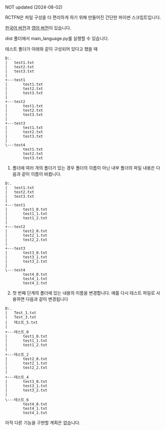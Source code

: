 NOT updated (2024-08-02)

RCTFN은 파일 구성을 더 편리하게 하기 위해 만들어진 간단한 파이썬 스크립트입니다.

[한국어 버전](https://github.com/oil-lamp-cat/Rename-Contents-To-Folder-Name/blob/1.0.0/readme_kr.md)과 [영어 버전](https://github.com/oil-lamp-cat/Rename-Contents-To-Folder-Name/blob/1.0.0/readme.md)이 있습니다.

dist 폴더에서 main_language.py를 실행할 수 있습니다.

테스트 폴더가 아래와 같이 구성되어 있다고 했을 때

```
D:.
|   test1.txt
|   test2.txt
|   test3.txt
|
+---test1
|       test1.txt
|       test2.txt
|       test3.txt
|
+---test2
|       test1.txt
|       test2.txt
|       test3.txt
|
+---test3
|       test1.txt
|       test2.txt
|       test3.txt
|
\---test4
        test1.txt
        test2.txt
        test3.txt
```

1. 폴더에 여러 개의 폴더가 있는 경우 폴더의 이름이 아닌 내부 폴더의 파일 내용은 다음과 같이 이름이 바뀝니다.

```
D:.
|   test1.txt
|   test2.txt
|   test3.txt
|
+---test1
|       test1_0.txt
|       test1_1.txt
|       test1_2.txt
|
+---test2
|       test2_0.txt
|       test2_1.txt
|       test2_2.txt
|
+---test3
|       test3_0.txt
|       test3_1.txt
|       test3_2.txt
|
\---test4
        test4_0.txt
        test4_1.txt
        test4_2.txt
```

2. 첫 번째 단계의 폴더에 있는 내용의 이름을 변경합니다. 예를 다시 테스트 파일로 사용하면 다음과 같이 변경됩니다

```
D:.
|   Test_1.txt
|   Test_3.txt
|   테스트_5.txt
|
+---테스트_0
|       test1_0.txt
|       test1_1.txt
|       test1_2.txt
|
+---테스트_2
|       test2_0.txt
|       test2_1.txt
|       test2_2.txt
|
+---테스트_4
|       test3_0.txt
|       test3_1.txt
|       test3_2.txt
|
\---테스트_6
        test4_0.txt
        test4_1.txt
        test4_2.txt
```

아직 다른 기능을 구현할 계획은 없습니다.